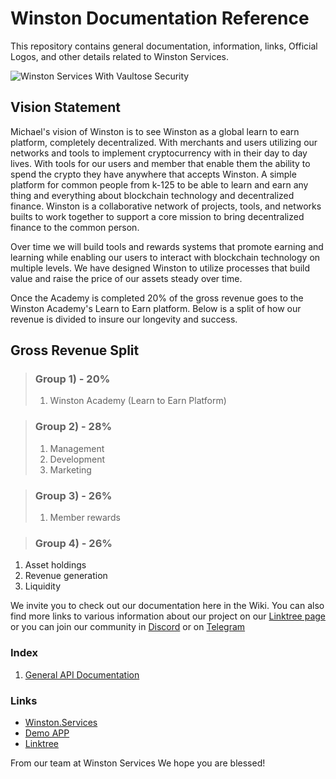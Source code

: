# Winston Documentation Reference
This repository contains general documentation, information, links, Official Logos, and other details related to Winston Services.

![Winston Services With Vaultose Security](https://user-images.githubusercontent.com/29209354/178888581-ee89d090-a3ee-4f80-bef9-141242dae454.png)

## Vision Statement

Michael's vision of Winston is to see Winston as a global learn to earn platform, completely decentralized. With merchants and users utilizing our networks and tools to implement cryptocurrency with in their day to day lives. With tools for our users and member that enable them the ability to spend the crypto they have anywhere that accepts Winston. A simple platform for common people from k-125 to be able to learn and earn any thing and everything about blockchain technology and decentralized finance. Winston is a collaborative network of projects, tools, and networks builts to work together to support a core mission to bring decentralized finance to the common person.

Over time we will build tools and rewards systems that promote earning and learning while enabling our users to interact with blockchain technology on multiple levels.
We have designed Winston to utilize processes that build value and raise the price of our assets steady over time.

Once the Academy is completed 20% of the gross revenue goes to the Winston Academy's Learn to Earn platform. Below is a split of how our revenue is divided to insure our longevity and success.

## Gross Revenue Split

> ### Group 1) - 20%
> 1. Winston Academy (Learn to Earn Platform)

> ### Group 2) - 28%
> 1. Management 
> 1. Development
> 1. Marketing

> ### Group 3) - 26%
> 1. Member rewards

> ### Group 4) - 26%
1. Asset holdings
1. Revenue generation
1. Liquidity

We invite you to check out our documentation here in the Wiki. You can also find more links to various information about our project on our [Linktree page](https://linktr.ee/winston.services) or you can join our community in [Discord](https://discord.gg/rickletoken) or on [Telegram](https://t.me/therickle)


### Index

1. [General API Documentation](https://github.com/Winston-Services/api-documentation)

### Links

* [Winston.Services](https://winston.services)
* [Demo APP](https://demo.winston.services)
* [Linktree](https://linktr.ee/winston.services)


From our team at Winston Services
We hope you are blessed!
